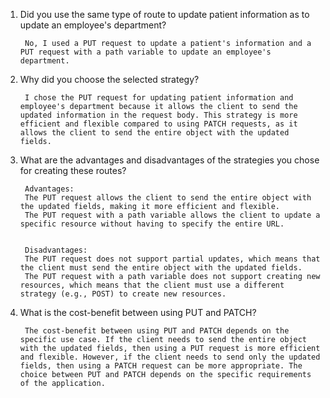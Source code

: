 1. Did you use the same type of route to update patient information as to update an employee's department?

        No, I used a PUT request to update a patient's information and a PUT request with a path variable to update an employee's department.
2. Why did you choose the selected strategy?

        I chose the PUT request for updating patient information and employee's department because it allows the client to send the updated information in the request body. This strategy is more efficient and flexible compared to using PATCH requests, as it allows the client to send the entire object with the updated fields.
3. What are the advantages and disadvantages of the strategies you chose for creating these routes?

        Advantages:
        The PUT request allows the client to send the entire object with the updated fields, making it more efficient and flexible.
        The PUT request with a path variable allows the client to update a specific resource without having to specify the entire URL.

        
        Disadvantages:
        The PUT request does not support partial updates, which means that the client must send the entire object with the updated fields.
        The PUT request with a path variable does not support creating new resources, which means that the client must use a different strategy (e.g., POST) to create new resources.
4. What is the cost-benefit between using PUT and PATCH?
     
   
        The cost-benefit between using PUT and PATCH depends on the specific use case. If the client needs to send the entire object with the updated fields, then using a PUT request is more efficient and flexible. However, if the client needs to send only the updated fields, then using a PATCH request can be more appropriate. The choice between PUT and PATCH depends on the specific requirements of the application.